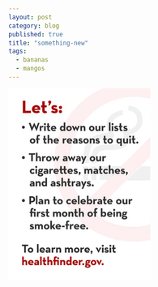 ```yaml
---
layout: post
category: blog
published: true
title: "something-new"
tags: 
  - bananas
  - mangos
---
```


![alt text](/jekyll/media/Nov2011_RightInside.jpg)